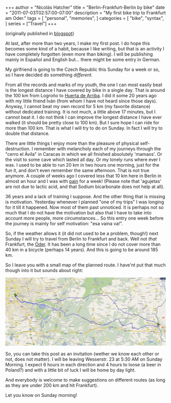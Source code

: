 +++
author = "Nicolás Hatcher"
title = "Berlin-Frankfurt-Berlin by bike"
date = "2011-07-03T02:57:00-07:00"
description = "My first bike trip to Frankfurt am Oder."
tags = [
    "personal",
    "memories",
]
categories = [
    "bike",
    "syntax",
]
series = ["Travel"]
+++

(originally published in [blogspot](http://physicsandlove.blogspot.com/2011/07/berlin-frankfurt-berlin-by-bike.html))

At last, after more than two years, I make my first post.
I do hope this becomes some kind of a habit, because I like writing, but that is an activity I have completely forgotten (even more than biking). I will be publishing mainly in Español and English but... there might be some entry in German.

My girlfriend is going to the Czech Republic this Sunday for a week or so, so I have decided do something _different_.

From all the records and marks of my youth, the one I can most easily beat is the longest distance I have covered by bike in a single day. That is around the 100 km from Logroño to [Huerta de Arriba](https://es.wikipedia.org/wiki/Huerta_de_Arriba). I did it some 20 years ago with my little friend Iván (from whom I have not heard since those days). Anyway, I cannot beat my own record for 5 km (my favorite distance) without dedicated training. It is not much, a little above 17 minutes, but I cannot beat it. I do not think I can improve the longest distance I have ever walked (it should be pretty close to 100 km). But I sure hope I can ride for more than 100 km. That is what I will try to do on Sunday. In fact I will try to double that distance.

There are little things I enjoy more than the pleasure of physical self-destruction. I remember with melancholy each of my journeys through the "cerro el Ávila" in Caracas in which we all finished absolutely 'mamaos'. Or the visit to some cave which lasted all day. Or my lonely runs where ever I was. I used to be able to run 20 km in two hours one morning, just for the fun it, and don't even remember the same afternoon. That is not true anymore. A couple of weeks ago I covered less that 10 km here in Berlin in almost an hour and I was with [pain](https://es.wikipedia.org/wiki/Agujetas) for a week! (Please note that 'agujetas' are not due to lactic acid, and that Sodium bicarbonate does not help at all).

36 years and a lack of training I suppose. And the other thing that is missing is motivation. Yesterday whenever I planned "one of my trips" I was longing for it till it happened. Now most of them past unnoticed. It is perhaps not so much that I do not have the motivation but also that I have to take into account more people, more circumstances... So this entry one week before the journey is mainly for self motivation: "esa vaina va!".

So, if the weather allows it (it did not used to be a problem, though!) next Sunday I will try to travel from Berlin to Frankfurt and back. Well not _that_ Frankfurt, the [Oder](https://en.wikipedia.org/wiki/Frankfurt_(Oder)). It has been a long time since I do not cover more than 40 km in a bicycle (perhaps 14 years). And this is going to be around 185 km.

So I leave you with a small map of the planned route. I have'nt put that much though into it but sounds about right:

![Map to Frankfurt](/images/BerlinFrankfurtBerlin.png)

So, you can take this post as an invitation (wether we know each other or not, does not matter). I will be leaving Wesserstr. 23 at 5:30 AM on Sunday Morning. I expect 6 hours in each direction and 4 hours to loose (a beer in Poland?) and with a little bit of luck I will be home by day light.

And everybody is welcome to make suggestions on different routes (as long as they are under 200 km and hit Frankfurt).

Let you know on Sunday morning!